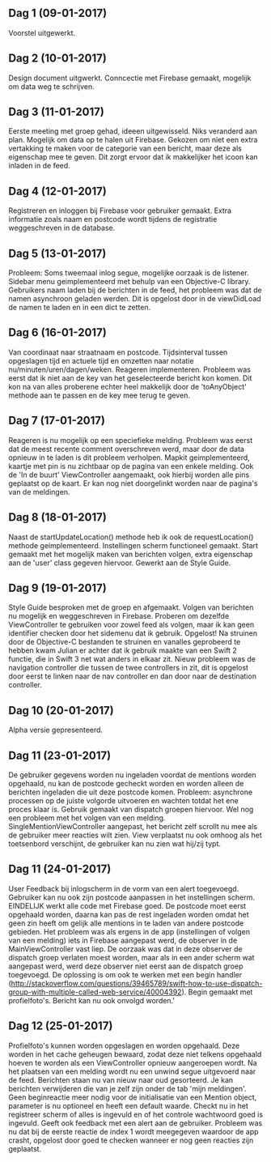 ## Dag 1 (09-01-2017)
Voorstel uitgewerkt.

## Dag 2 (10-01-2017)
Design document uitgwerkt. Conncectie met Firebase gemaakt, mogelijk om data weg te schrijven.

## Dag 3 (11-01-2017)
Eerste meeting met groep gehad, ideeen uitgewisseld. Niks veranderd aan plan. Mogelijk om data op te halen uit Firebase. Gekozen om niet een extra vertakking te maken voor de categorie van een bericht, maar deze als eigenschap mee te geven. Dit zorgt ervoor dat ik makkelijker het icoon kan inladen in de feed.

## Dag 4 (12-01-2017)
Registreren en inloggen bij Firebase voor gebruiker gemaakt. Extra informatie zoals naam en postcode wordt tijdens de registratie weggeschreven in de database.

## Dag 5 (13-01-2017)
Probleem: Soms tweemaal inlog segue, mogelijke oorzaak is de listener. Sidebar menu geimplementeerd met behulp van een Objective-C library. Gebruikers naam laden bij de berichten in de feed, het probleem was dat de namen asynchroon geladen werden. Dit is opgelost door in de viewDidLoad de namen te laden en in een dict te zetten.

## Dag 6 (16-01-2017)
Van coordinaat naar straatnaam en postcode. Tijdsinterval tussen opgeslagen tijd en actuele tijd en omzetten naar notatie nu/minuten/uren/dagen/weken. Reageren implementeren. Probleem was eerst dat ik niet aan de key van het geselecteerde bericht kon komen. Dit kon na van alles proberene echter heel makkelijk door de 'toAnyObject' methode aan te passen en de key mee terug te geven. 

## Dag 7 (17-01-2017)
Reageren is nu mogelijk op een speciefieke melding. Probleem was eerst dat de meest recente comment overschreven werd, maar door de data opnieuw in te laden is dit probleem verholpen. Mapkit geimplementeerd, kaartje met pin is nu zichtbaar op de pagina van een enkele melding. Ook de 'In de buurt' ViewController aangemaakt, ook hierbij worden alle pins geplaatst op de kaart. Er kan nog niet doorgelinkt worden naar de pagina's van de meldingen.

## Dag 8 (18-01-2017)
Naast de startUpdateLocation() methode heb ik ook de requestLocation() methode geimplementeerd. Instellingen scherm functioneel gemaakt. Start gemaakt met het mogelijk maken van berichten volgen, extra eigenschap aan de 'user' class gegeven hiervoor. Gewerkt aan de Style Guide.

## Dag 9 (19-01-2017)
Style Guide besproken met de groep en afgemaakt. Volgen van berichten nu mogelijk en weggeschreven in Firebase. Proberen om dezelfde ViewController te gebruiken voor zowel feed als volgen, maar ik kan geen identifier checken door het sidemenu dat ik gebruik. Opgelost! Na struinen door de Objective-C bestanden te struinen en vanalles geprobeerd te hebben kwam Julian er achter dat ik gebruik maakte van een Swift 2 functie, die in Swift 3 net wat anders in elkaar zit. Nieuw probleem was de navigation controller die tussen de twee controllers in zit, dit is opgelost door eerst te linken naar de nav controller en dan door naar de destination controller.

## Dag 10 (20-01-2017)
Alpha versie gepresenteerd.

## Dag 11 (23-01-2017)
De gebruiker gegevens worden nu ingeladen voordat de mentions worden opgehaald, nu kan de postcode gecheckt worden en worden alleen de berichten ingeladen die uit deze postcode komen. Probleem: asynchrone processen op de juiste volgorde uitvoeren en wachten totdat het ene proces klaar is. Gebruik gemaakt van dispatch groepen hiervoor. Wel nog een probleem met het volgen van een melding. SingleMentionViewController aangepast, het bericht zelf scrollt nu mee als de gebruiker meer reacties wilt zien. View verplaatst nu ook omhoog als het toetsenbord verschijnt, de gebruiker kan nu zien wat hij/zij typt.

## Dag 11 (24-01-2017)
User Feedback bij inlogscherm in de vorm van een alert toegevoegd. Gebruiker kan nu ook zijn postcode aanpassen in het instellingen scherm. EINDELIJK werkt alle code met Firebase goed. De postcode moet eerst opgehaald worden, daarna kan pas de rest ingeladen worden omdat het geen zin heeft om gelijk alle mentions in te laden van andere postcode gebieden. Het probleem was als ergens in de app (instellingen of volgen van een melding) iets in Firebase aangepast werd, de observer in de MainViewController vast liep. De oorzaak was dat in deze observer de dispatch groep verlaten moest worden, maar als in een ander scherm wat aangepast werd, werd deze observer niet eerst aan de dispatch groep toegevoegd. De oplossing is om ook te werken met een begin handler (http://stackoverflow.com/questions/39465789/swift-how-to-use-dispatch-group-with-multiple-called-web-service/40004392). Begin gemaakt met profielfoto's. Bericht kan nu ook onvolgd worden.'

## Dag 12 (25-01-2017)
Profielfoto's kunnen worden opgeslagen en worden opgehaald. Deze worden in het cache geheugen bewaard, zodat deze niet telkens opgehaald hoeven te worden als een ViewController opnieuw aangeroepen wordt. Na het plaatsen van een melding wordt nu een unwind segue uitgevoerd naar de feed. Berichten staan nu van nieuw naar oud gesorteerd. Je kan berichten verwijderen die van je zelf zijn onder de tab 'mijn meldingen'. Geen beginreactie meer nodig voor de initialisatie van een Mention object, parameter is nu optioneel en heeft een default waarde. Checkt nu in het registreer scherm of alles is ingevuld en of het controle wachtwoord goed is ingevuld. Geeft ook feedback met een alert aan de gebruiker. Probleem was nu dat bij de eerste reactie de index 1 wordt meegegeven waardoor de app crasht, opgelost door goed te checken wanneer er nog geen reacties zijn geplaatst.
